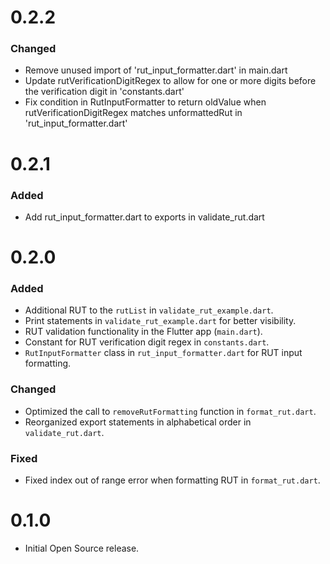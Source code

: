 # 0.2.2
### Changed
- Remove unused import of 'rut_input_formatter.dart' in main.dart
- Update rutVerificationDigitRegex to allow for one or more digits before the verification digit in 'constants.dart'
- Fix condition in RutInputFormatter to return oldValue when rutVerificationDigitRegex matches unformattedRut in 'rut_input_formatter.dart'
# 0.2.1
### Added
- Add rut_input_formatter.dart to exports in validate_rut.dart

# 0.2.0
### Added
- Additional RUT to the `rutList` in `validate_rut_example.dart`.
- Print statements in `validate_rut_example.dart` for better visibility.
- RUT validation functionality in the Flutter app (`main.dart`).
- Constant for RUT verification digit regex in `constants.dart`.
- `RutInputFormatter` class in `rut_input_formatter.dart` for RUT input formatting.

### Changed
- Optimized the call to `removeRutFormatting` function in `format_rut.dart`.
- Reorganized export statements in alphabetical order in `validate_rut.dart`.

### Fixed
- Fixed index out of range error when formatting RUT in `format_rut.dart`.

# 0.1.0

- Initial Open Source release.
